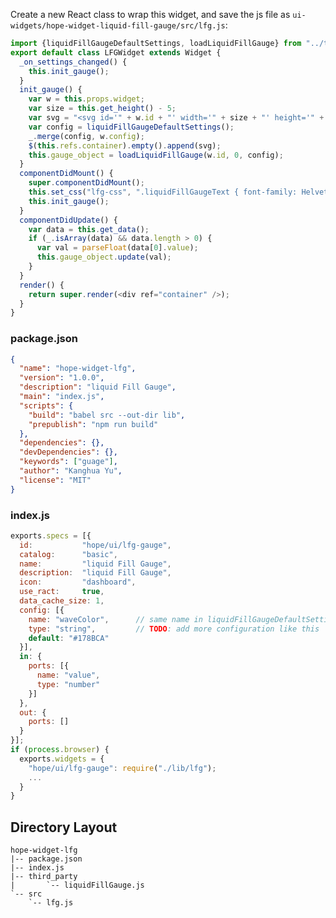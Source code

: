 Create a new React class to wrap this widget, and save the js file as `ui-widgets/hope-widget-liquid-fill-gauge/src/lfg.js`:

```javascript
import {liquidFillGaugeDefaultSettings, loadLiquidFillGauge} from "../third_party/liquidFillGauge.js";
export default class LFGWidget extends Widget {
  _on_settings_changed() {
    this.init_gauge();
  }
  init_gauge() {
    var w = this.props.widget;
    var size = this.get_height() - 5;
    var svg = "<svg id='" + w.id + "' width='" + size + "' height='" + size + "'>";
    var config = liquidFillGaugeDefaultSettings();
    _.merge(config, w.config);
    $(this.refs.container).empty().append(svg);
    this.gauge_object = loadLiquidFillGauge(w.id, 0, config);
  }
  componentDidMount() {
    super.componentDidMount();
    this.set_css("lfg-css", ".liquidFillGaugeText { font-family: Helvetica; font-weight: bold; }");
    this.init_gauge();
  }
  componentDidUpdate() {
    var data = this.get_data();
    if (_.isArray(data) && data.length > 0) {
      var val = parseFloat(data[0].value);
      this.gauge_object.update(val);
    }
  }
  render() {
    return super.render(<div ref="container" />);
  }
}
```

### package.json
```json
{
  "name": "hope-widget-lfg",
  "version": "1.0.0",
  "description": "liquid Fill Gauge",
  "main": "index.js",
  "scripts": {
    "build": "babel src --out-dir lib",
    "prepublish": "npm run build"
  },
  "dependencies": {},
  "devDependencies": {},
  "keywords": ["guage"],
  "author": "Kanghua Yu",
  "license": "MIT"
}
```


### index.js
```javascript
exports.specs = [{
  id:           "hope/ui/lfg-gauge",
  catalog:      "basic",
  name:         "liquid Fill Gauge",
  description:  "liquid Fill Gauge",
  icon:         "dashboard",
  use_ract:     true,
  data_cache_size: 1,
  config: [{
    name: "waveColor",      // same name in liquidFillGaugeDefaultSettings
    type: "string",         // TODO: add more configuration like this
    default: "#178BCA"
  }],
  in: {
    ports: [{
      name: "value",
      type: "number"
    }]
  },
  out: {
    ports: []
  }
}];
if (process.browser) {
  exports.widgets = {
    "hope/ui/lfg-gauge": require("./lib/lfg");
    ...
  }
}
```
## Directory Layout

    hope-widget-lfg
    |-- package.json
    |-- index.js
    |-- third_party
    |       `-- liquidFillGauge.js
    `-- src
        `-- lfg.js
